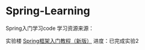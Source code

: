 # Spring-Learning
Spring入门学习code
学习资源来源：

实验楼 [Spring框架入门教程（新版）](https://www.shiyanlou.com/courses/578)
进度：已完成实验2
